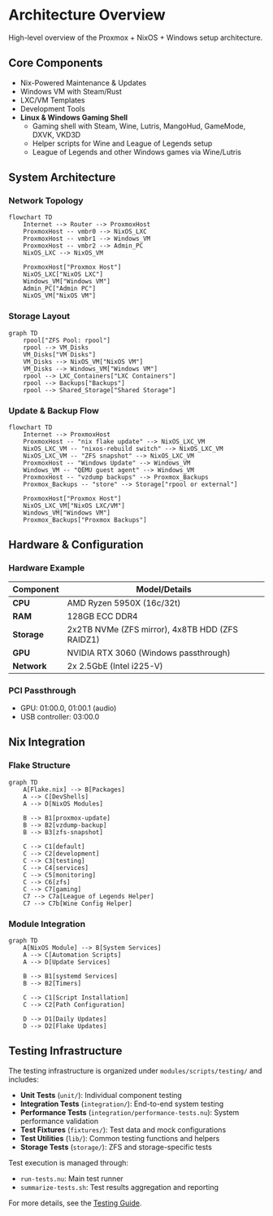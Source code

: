 # Architecture Overview

High-level overview of the Proxmox + NixOS + Windows setup architecture.

## Core Components

- Nix-Powered Maintenance & Updates
- Windows VM with Steam/Rust
- LXC/VM Templates
- Development Tools
- **Linux & Windows Gaming Shell**
  - Gaming shell with Steam, Wine, Lutris, MangoHud, GameMode, DXVK, VKD3D
  - Helper scripts for Wine and League of Legends setup
  - League of Legends and other Windows games via Wine/Lutris

## System Architecture

### Network Topology

```mermaid
flowchart TD
    Internet --> Router --> ProxmoxHost
    ProxmoxHost -- vmbr0 --> NixOS_LXC
    ProxmoxHost -- vmbr1 --> Windows_VM
    ProxmoxHost -- vmbr2 --> Admin_PC
    NixOS_LXC --> NixOS_VM

    ProxmoxHost["Proxmox Host"]
    NixOS_LXC["NixOS LXC"]
    Windows_VM["Windows VM"]
    Admin_PC["Admin PC"]
    NixOS_VM["NixOS VM"]
```

### Storage Layout

```mermaid
graph TD
    rpool["ZFS Pool: rpool"]
    rpool --> VM_Disks
    VM_Disks["VM Disks"]
    VM_Disks --> NixOS_VM["NixOS VM"]
    VM_Disks --> Windows_VM["Windows VM"]
    rpool --> LXC_Containers["LXC Containers"]
    rpool --> Backups["Backups"]
    rpool --> Shared_Storage["Shared Storage"]
```

### Update & Backup Flow

```mermaid
flowchart TD
    Internet --> ProxmoxHost
    ProxmoxHost -- "nix flake update" --> NixOS_LXC_VM
    NixOS_LXC_VM -- "nixos-rebuild switch" --> NixOS_LXC_VM
    NixOS_LXC_VM -- "ZFS snapshot" --> NixOS_LXC_VM
    ProxmoxHost -- "Windows Update" --> Windows_VM
    Windows_VM -- "QEMU guest agent" --> Windows_VM
    ProxmoxHost -- "vzdump backups" --> Proxmox_Backups
    Proxmox_Backups -- "store" --> Storage["rpool or external"]

    ProxmoxHost["Proxmox Host"]
    NixOS_LXC_VM["NixOS LXC/VM"]
    Windows_VM["Windows VM"]
    Proxmox_Backups["Proxmox Backups"]
```

## Hardware & Configuration

### Hardware Example

| Component      | Model/Details                                  |
|----------------|------------------------------------------------|
| **CPU**        | AMD Ryzen 5950X (16c/32t)                      |
| **RAM**        | 128GB ECC DDR4                                 |
| **Storage**    | 2x2TB NVMe (ZFS mirror), 4x8TB HDD (ZFS RAIDZ1) |
| **GPU**        | NVIDIA RTX 3060 (Windows passthrough)          |
| **Network**    | 2x 2.5GbE (Intel i225-V)                       |

### PCI Passthrough

- GPU: 01:00.0, 01:00.1 (audio)
- USB controller: 03:00.0

## Nix Integration

### Flake Structure

```mermaid
graph TD
    A[Flake.nix] --> B[Packages]
    A --> C[DevShells]
    A --> D[NixOS Modules]
    
    B --> B1[proxmox-update]
    B --> B2[vzdump-backup]
    B --> B3[zfs-snapshot]
    
    C --> C1[default]
    C --> C2[development]
    C --> C3[testing]
    C --> C4[services]
    C --> C5[monitoring]
    C --> C6[zfs]
    C --> C7[gaming]
    C7 --> C7a[League of Legends Helper]
    C7 --> C7b[Wine Config Helper]
```

### Module Integration

```mermaid
graph TD
    A[NixOS Module] --> B[System Services]
    A --> C[Automation Scripts]
    A --> D[Update Services]
    
    B --> B1[systemd Services]
    B --> B2[Timers]
    
    C --> C1[Script Installation]
    C --> C2[Path Configuration]
    
    D --> D1[Daily Updates]
    D --> D2[Flake Updates]
```

## Testing Infrastructure

The testing infrastructure is organized under `modules/scripts/testing/` and includes:

- **Unit Tests** (`unit/`): Individual component testing
- **Integration Tests** (`integration/`): End-to-end system testing
- **Performance Tests** (`integration/performance-tests.nu`): System performance validation
- **Test Fixtures** (`fixtures/`): Test data and mock configurations
- **Test Utilities** (`lib/`): Common testing functions and helpers
- **Storage Tests** (`storage/`): ZFS and storage-specific tests

Test execution is managed through:

- `run-tests.nu`: Main test runner
- `summarize-tests.sh`: Test results aggregation and reporting

For more details, see the [Testing Guide](./docs/testing.md).

